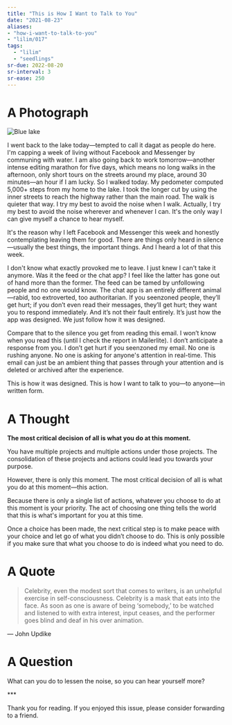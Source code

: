 ```yaml
---
title: "This is How I Want to Talk to You"
date: "2021-08-23"
aliases:
- "how-i-want-to-talk-to-you"
- "lilim/017"
tags:
  - "lilim"
  - "seedlings"
sr-due: 2022-08-20
sr-interval: 3
sr-ease: 250
---
```

# A Photograph

![Blue lake](essays/images/Blue-lake.jpg)

I went back to the lake today—tempted to call it dagat as people do here. I'm capping a week of living without Facebook and Messenger by communing with water. I am also going back to work tomorrow—another intense editing marathon for five days, which means no long walks in the afternoon, only short tours on the streets around my place, around 30 minutes—an hour if I am lucky. So I walked today. My pedometer computed 5,000+ steps from my home to the lake. I took the longer cut by using the inner streets to reach the highway rather than the main road. The walk is quieter that way. I try my best to avoid the noise when I walk. Actually, I try my best to avoid the noise wherever and whenever I can. It's the only way I can give myself a chance to hear myself.

It's the reason why I left Facebook and Messenger this week and honestly contemplating leaving them for good. There are things only heard in silence—usually the best things, the important things. And I heard a lot of that this week.

I don't know what exactly provoked me to leave. I just knew I can't take it anymore. Was it the feed or the chat app? I feel like the latter has gone out of hand more than the former. The feed can be tamed by unfollowing people and no one would know. The chat app is an entirely different animal—rabid, too extroverted, too authoritarian. If you seenzoned people, they’ll get hurt; if you don’t even read their messages, they’ll get hurt; they want you to respond immediately. And it’s not their fault entirely. It’s just how the app was designed. We just follow how it was designed.

Compare that to the silence you get from reading this email. I won’t know when you read this (until I check the report in Mailerlite). I don’t anticipate a response from you. I don’t get hurt if you seenzoned my email. No one is rushing anyone. No one is asking for anyone's attention in real-time. This email can just be an ambient thing that passes through your attention and is deleted or archived after the experience.

This is how it was designed. This is how I want to talk to you—to anyone—in written form.

# A Thought

**The most critical decision of all is what you do at this moment.**

You have multiple projects and multiple actions under those projects. The consolidation of these projects and actions could lead you towards your purpose.

However, there is only this moment. The most critical decision of all is what you do at this moment—this action.

Because there is only a single list of actions, whatever you choose to do at this moment is your priority. The act of choosing one thing tells the world that this is what's important for you at this time.

Once a choice has been made, the next critical step is to make peace with your choice and let go of what you didn’t choose to do. This is only possible if you make sure that what you choose to do is indeed what you need to do.

# A Quote

> Celebrity, even the modest sort that comes to writers, is an unhelpful exercise in self-consciousness. Celebrity is a mask that eats into the face. As soon as one is aware of being ‘somebody,’ to be watched and listened to with extra interest, input ceases, and the performer goes blind and deaf in his over animation.

— John Updike

# A Question

What can you do to lessen the noise, so you can hear yourself more?

\***

Thank you for reading. If you enjoyed this issue, please consider forwarding to a friend.
